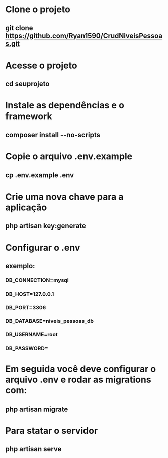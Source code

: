 # Clone o projeto
## git clone https://github.com/Ryan1590/CrudNiveisPessoas.git


# Acesse o projeto
## cd seuprojeto


# Instale as dependências e o framework
## composer install --no-scripts


# Copie o arquivo .env.example
## cp .env.example .env


# Crie uma nova chave para a aplicação
## php artisan key:generate


# Configurar o .env 

## exemplo:
### DB_CONNECTION=mysql

### DB_HOST=127.0.0.1

### DB_PORT=3306

### DB_DATABASE=niveis_pessoas_db

### DB_USERNAME=root

### DB_PASSWORD=

# Em seguida você deve configurar o arquivo .env e rodar as migrations com:
## php artisan migrate


# Para statar o servidor
## php artisan serve